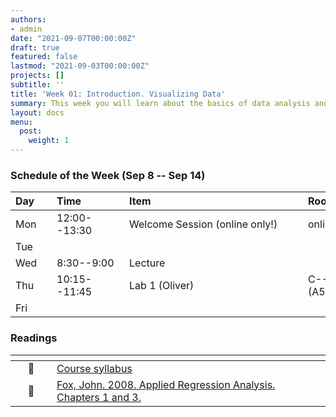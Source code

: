 ```yaml
---
authors:
- admin
date: "2021-09-07T00:00:00Z"
draft: true
featured: false
lastmod: "2021-09-03T00:00:00Z"
projects: []
subtitle: ''
title: 'Week 01: Introduction. Visualizing Data'
summary: This week you will learn about the basics of data analysis and visualization. We will talk about the different kinds of variables, how to summarize them numerically, and cover the best ways to present them graphically.  
layout: docs
menu:
  post:
    weight: 1
---
```


### Schedule of the Week (Sep 8 -- Sep 14)

| <div style="width:50px;text-align:left">Day</div> | <div style="width:100px;text-align:left">Time</div> | <div style="width:270px;text-align:left">Item</div> | <div style="width:100px;text-align:left">Room</div> |<div style="width:100px;text-align:left">Slides</div> |
|:-----|:-------------|:--------------------------------|:------------|:------------|
| Mon  | 12:00--13:30 | Welcome Session (online only!)  | online      | Link Slides |
| Tue  |              |                                 |             |             |
| Wed  | 8:30--9:00   | Lecture                         |             | Link Slides |
| Thu  | 10:15--11:45 | Lab 1 (Oliver)                  | C--108 (A5) |             |
| Fri  |              |                                 |             |             |



### Readings

| <div style="width:50px"></div>  | <div style="width:420px"></div>  |  <div style="width:200px"></div> |
|:---:|:---|:---:|
| :page_facing_up: | [Course syllabus]() | **Required** | 
| :open_book: | [Fox, John. 2008. Applied Regression Analysis. Chapters 1 and 3.]() | **Required** |



